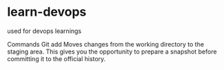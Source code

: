 # learn-devops
used for devops learnings

Commands
Git add
Moves changes from the working directory to the staging area. This gives you the opportunity to prepare a snapshot before committing it to the official history.
